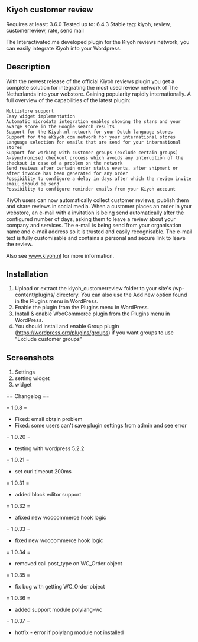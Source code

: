 ## Kiyoh customer review
Requires at least: 3.6.0
Tested up to: 6.4.3
Stable tag: kiyoh, review, customerreview, rate, send mail

The Interactivated.me developed plugin for the Kiyoh reviews network, you can easily integrate Kiyoh into your Wordpress.

## Description
With the newest release of the official Kiyoh reviews plugin you get a complete solution for integrating the most used review network of The Netherlands into your webstore. Gaining popularity rapidly internationally. A full overview of the capabilities of the latest plugin:

    Multistore support
    Easy widget implementation
    Automatic microdata integration enables showing the stars and your avarge score in the Google search results
    Support for the Kiyoh.nl network for your Dutch language stores
    Support for the aKiyoh.com network for your international stores
    Language selection for emails that are send for your international stores
    Support for working with customer groups (exclude certain groups)
    A-synchronised checkout process which avoids any interuption of the checkout in case of a problem on the network
    Send reviews after certain order status events, after shipment or after invoice has been generated for any order
    Possibility to configure a delay in days after which the review invite email should be send
    Possibility to configure reminder emails from your Kiyoh account

KiyOh users can now automatically collect customer reviews, publish them and share reviews in social media. When a customer places an order in your webstore, an e-mail with a invitation is being send automatically after the configured number of days, asking them to leave a review about your company and services. The e-mail is being send from your organisation name and e-mail address so it is trusted and easily recognisable. The e-mail text is fully customisable and contains a personal and secure link to leave the review.

Also see www.kiyoh.nl for more information.

## Installation
1. Upload or extract the kiyoh_customerreview folder to your site\'s /wp-content/plugins/ directory. You can also use the Add new option found in the Plugins menu in WordPress.
2. Enable the plugin from the Plugins menu in WordPress.
3. Install & enable WooCommerce plugin from the Plugins menu in WordPress.
4. You should install and enable Group plugin (https://wordpress.org/plugins/groups) if you want groups to use "Exclude customer groups"

## Screenshots
1. Settings
2. setting widget 
3. widget

== Changelog ==

= 1.0.8 =
* Fixed: email obtain problem
* Fixed: some users can't save plugin settings from admin and see error

= 1.0.20 =
* testing with wordpress 5.2.2

= 1.0.21 =
* set curl timeout 200ms

= 1.0.31 =
* added block editor support

= 1.0.32 =
* afixed new woocommerce hook logic

= 1.0.33 =
* fixed new woocommerce hook logic

= 1.0.34 =
* removed call post_type on WC_Order object

= 1.0.35 =
* fix bug with getting WC_Order object

= 1.0.36 =
* added support module polylang-wc

= 1.0.37 =
* hotfix - error if polylang module not installed